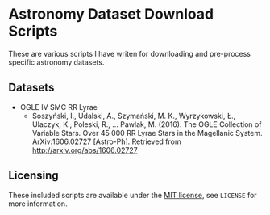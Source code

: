 # Astronomy Dataset Download Scripts
These are various scripts I have writen for downloading and pre-process specific astronomy datasets.

## Datasets
* OGLE IV SMC RR Lyrae
  * Soszyński, I., Udalski, A., Szymański, M. K., Wyrzykowski, Ł., Ulaczyk, K., Poleski, R., … Pawlak, M. (2016). The OGLE Collection of Variable Stars. Over 45 000 RR Lyrae Stars in the Magellanic System. ArXiv:1606.02727 [Astro-Ph]. Retrieved from http://arxiv.org/abs/1606.02727

## Licensing
These included scripts are available under the [MIT license](https://opensource.org/licenses/MIT), see `LICENSE` for more information.
